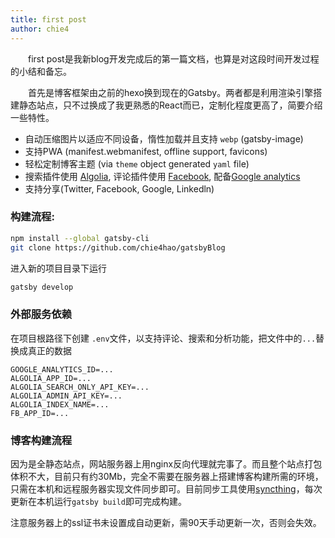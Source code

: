 ```yaml
---
title: first post
author: chie4
---
```


&emsp;&emsp;first post是我新blog开发完成后的第一篇文档，也算是对这段时间开发过程的小结和备忘。

&emsp;&emsp;首先是博客框架由之前的hexo换到现在的Gatsby。两者都是利用渲染引擎搭建静态站点，只不过换成了我更熟悉的React而已，定制化程度更高了，简要介绍一些特性。

* 自动压缩图片以适应不同设备，惰性加载并且支持 `webp` (gatsby-image)
* 支持PWA (manifest.webmanifest, offline support, favicons)
* 轻松定制博客主题 (via `theme` object generated `yaml` file)
* 搜索插件使用 [Algolia](https://www.algolia.com/), 评论插件使用 [Facebook](https://developers.facebook.com/), 配备[Google analytics](https://marketingplatform.google.com/about/analytics/)
* 支持分享(Twitter, Facebook, Google, Linkedln)

### 构建流程:

```bash
npm install --global gatsby-cli
git clone https://github.com/chie4hao/gatsbyBlog
```

进入新的项目目录下运行
```bash
gatsby develop
```

### 外部服务依赖

在项目根路径下创建 `.env`文件，以支持评论、搜索和分析功能，把文件中的`...`替换成真正的数据
```
GOOGLE_ANALYTICS_ID=...
ALGOLIA_APP_ID=...
ALGOLIA_SEARCH_ONLY_API_KEY=...
ALGOLIA_ADMIN_API_KEY=...
ALGOLIA_INDEX_NAME=...
FB_APP_ID=...
```

### 博客构建流程

因为是全静态站点，网站服务器上用nginx反向代理就完事了。而且整个站点打包体积不大，目前只有约30Mb，完全不需要在服务器上搭建博客构建所需的环境，只需在本机和远程服务器实现文件同步即可。目前同步工具使用[syncthing](https://github.com/syncthing/syncthing)，每次更新在本机运行`gatsby build`即可完成构建。

注意服务器上的ssl证书未设置成自动更新，需90天手动更新一次，否则会失效。
